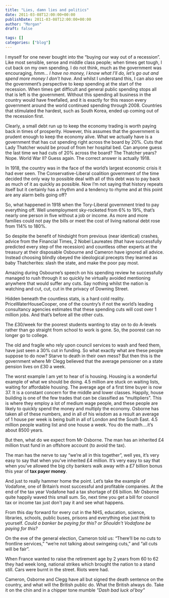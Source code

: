 ```yaml
---
title: "Lies, damn lies and politics"
date: 2011-03-08T12:00:00+00:00
publishDate: 2011-03-08T12:00:00+00:00
author: "Morgan"
draft: false

tags: []
categories: ["blog"]
---
```


I myself for one never bought into the “buying our way out of a recession”. Like most sensible, sense and middle class people; when times get tough, I cut back on my own spending. I do not think, much as the government was encouraging, *hmm... I have no money, I know what I’ll do, let’s go out and spend more money I don't have*.  And whilst I understand this, I can also see the government’s perspective to keep spending at the start of the recession. When times get difficult and general public spending stops all that is left is the government. Without this spending all business in the country would have freefalled, and it is exactly for this reason every government around the world continued spending through 2008. Countries that stimulated the hardest, such as South Korea, ended up coming out of the recession first.

Clearly, a small debt run up to keep the economy trading is worth paying back in times of prosperity. However, this assumes that the government is prudent enough to keep the economy alive. What we actually have is a government that has cut spending right across the board by 20%. Cuts that Lady Thatcher would be proud of from her hospital bed. Can anyone guess the last time we had cuts of 20% across the board? The Thatcher years? Nope. World War II? Guess again. The correct answer is actually 1918.

In 1918, the country was in the face of the world’s largest economic crisis it had ever seen. The Conservative-Liberal coalition government of the time decided the only way to possible deal with all of this debt was to pay back as much of it as quickly as possible. Now I’m not saying that history repeats itself but it certainly has a rhythm and a tendency to rhyme and at this point are any alarm bells going off?

So, what happened in 1918 when the Tory-Liberal government tried to pay everything off. Well unemployment sky-rocketed from 6% to 19%, that’s nearly one person in five without a job or income. As more and more families could not pay the bills or meet the cost of living national debt rose from 114% to 180%.

So despite the benefit of hindsight from previous (near identical) crashes, advice from the Financial Times, 2 Nobel Laureates (that have successfully predicted every step of the recession) and countless other experts at the treasury at their disposable Osbourne and Cameron have ignored all advice.  Instead choosing blindly obeyed the ideological precepts they learned as baby Thatcherites: slash the state, and make the poor pay most.

Amazing during Osbourne’s speech on his spending review he successfully managed to rush through it so quickly he virtually avoided mentioning anywhere that would suffer any cuts. Say nothing whilst the nation is watching and cut, cut, cut in the privacy of Downing Street.

Hidden beneath the countless stats, is a hard cold reality. PriceWaterHouseCooper, one of the country’s if not the world’s leading consultancy agencies estimates that these spending cuts will cost over 1 million jobs. And that’s before all the other cuts.

The £30/week for the poorest students wanting to stay on to do A-levels rather than go straight from school to work is gone. So, the poorest can no longer go to college.

The old and fragile who rely upon council services to wash and feed them, have just seen a 30% cut in funding. So what exactly what are these people suppose to do now? Starve to death in their own mess? But then this is the government where Mr Clegg believed that the average pensioner on a state pension lives on £30 a week.

The worst example I am yet to hear of is housing. Housing is a wonderful example of what we should be doing. 4.5 million are stuck on waiting lists, waiting for affordable housing. The average age of a first time buyer is now 37. It is a constant concern for the middle and lower classes. Happily, house building is one of the few trades that can be classified as “multipliers”. This is where they employ a lot of medium wage people, and these people are likely to quickly spend the money and multiply the economy. Osborne has taken all of these numbers, and in all of his wisdom as a result an average of 1 house per week is being built in all of London and the South East. 4.5 million people waiting list and one house a week. You do the math….it’s about 8500 years.

But then, what do we expect from Mr Osborne. The man has an inherited £4 million trust fund in an offshore account (to avoid the tax).

The man has the nerve to say “we’re all in this together”, well yes, it’s very easy to say that when you’ve inherited £4 million. It’s very easy to say that when you’ve allowed the big city bankers walk away with a £7 billion bonus this year of **tax payer money**.

And just to really hammer home the point. Let’s take the example of Vodafone, one of Britain’s most successful and profitable companies. At the end of the tax year Vodafone had a tax shortage of £6 billion. Mr Osborne quite happily waved this small sum. So, next time you get a bill for council tax or income tax just don't pay it and see what happens.

From this day forward for every cut in the NHS, education, science, libraries, schools, public buses, prisons and everything else just think to yourself. *Could a banker be paying for this? or Shouldn't Vodafone be paying for this?*

On the eve of the general election, Cameron told us: “There’ll be no cuts to frontline services,” “we’re not talking about swingeing cuts,” and “all cuts will be fair”.

When France wanted to raise the retirement age by 2 years from 60 to 62 they had week long, national strikes which brought the nation to a stand still. Cars were burnt in the street. Riots were had.

Cameron, Osborne and Clegg have all but signed the death sentence on the country, and what will the British public do. What the British always do. Take it on the chin and in a chipper tone mumble *"Dash bad luck ol’boy"*
